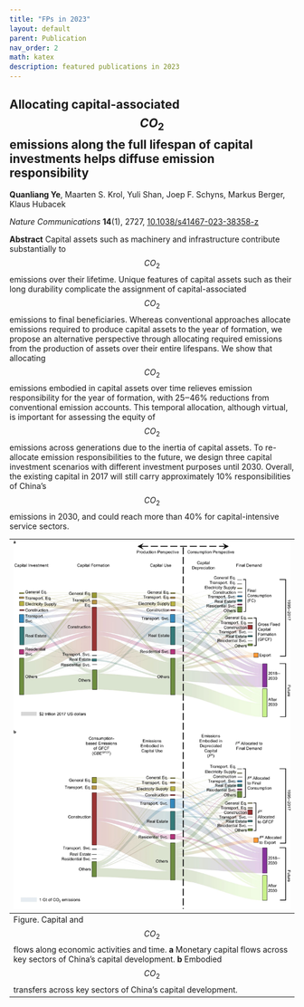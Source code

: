 ```yaml
---
title: "FPs in 2023"
layout: default
parent: Publication
nav_order: 2
math: katex
description: featured publications in 2023
---
```

## Allocating capital-associated $$CO_2$$ emissions along the full lifespan of capital investments helps diffuse emission responsibility

**Quanliang Ye**, Maarten S. Krol, Yuli Shan, Joep F. Schyns, Markus Berger, Klaus Hubacek

*Nature Communications* **14**(1), 2727, [10.1038/s41467-023-38358-z](https://doi.org/10.1038/s41467-023-38358-z)



**Abstract** Capital assets such as machinery and infrastructure contribute substantially to $$CO_2$$ emissions over their lifetime. Unique features of capital assets such as their long durability complicate the assignment of capital-associated $$CO_2$$ emissions to final beneficiaries. Whereas conventional approaches allocate emissions required to produce capital assets to the year of formation, we propose an alternative perspective through allocating required emissions from the production of assets over their entire lifespans. We show that allocating $$CO_2$$ emissions embodied in capital assets over time relieves emission responsibility for the year of formation, with 25‒46% reductions from conventional emission accounts. This temporal allocation, although virtual, is important for assessing the equity of $$CO_2$$ emissions across generations due to the inertia of capital assets. To re-allocate emission responsibilities to the future, we design three capital investment scenarios with different investment purposes until 2030. Overall, the existing capital in 2017 will still carry approximately 10% responsibilities of China’s $$CO_2$$ emissions in 2030, and could reach more than 40% for capital-intensive service sectors.

|[![](image/capital_allocation.png)](image/capital_allocation.png)
|:--|
|Figure. Capital and $$CO_2$$ flows along economic activities and time. **a** Monetary capital flows across key sectors of China’s capital development. **b** Embodied $$CO_2$$ transfers across key sectors of China’s capital development.|


